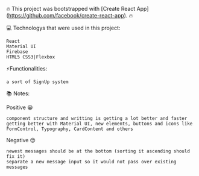 🔥 This project was bootstrapped with [Create React App] (https://github.com/facebook/create-react-app). 🔥

💻 Technologys that were used in this project:

    React
    Material UI
    Firebase
    HTML5 CSS3|Flexbox

⚡Functionalities:

    a sort of SignUp system

📚 Notes:

Positive 😀

    component structure and writting is getting a lot better and faster
    getting better with Material UI, new elements, buttons and icons like FormControl, Typography, CardContent and others

Negative 😔

    newest messages should be at the bottom (sorting it ascending should fix it)
    separate a new message input so it would not pass over existing messages
